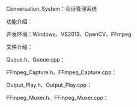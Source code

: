 Conversation_System：会话管理系统


功能介绍：

开发环境：Windows、VS2013、OpenCV、FFmpeg

文件介绍：

Queue.h、Queue.cpp：

FFmpeg_Capture.h、FFmpeg_Capture.cpp：

Output_Play.h、Output_Play.cpp：

FFmpeg_Muxer.h、FFmpeg_Muxer.cpp：
